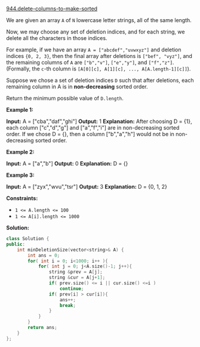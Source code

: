 [944.delete-columns-to-make-sorted](https://leetcode.com/problems/delete-columns-to-make-sorted/)  

We are given an array `A` of `N` lowercase letter strings, all of the same length.

Now, we may choose any set of deletion indices, and for each string, we delete all the characters in those indices.

For example, if we have an array `A = ["abcdef","uvwxyz"]` and deletion indices `{0, 2, 3}`, then the final array after deletions is `["bef", "vyz"]`, and the remaining columns of `A` are `["b","v"]`, `["e","y"]`, and `["f","z"]`.  (Formally, the `c`\-th column is `[A[0][c], A[1][c], ..., A[A.length-1][c]]`).

Suppose we chose a set of deletion indices `D` such that after deletions, each remaining column in A is in **non-decreasing** sorted order.

Return the minimum possible value of `D.length`.

**Example 1:**

**Input:** A = \["cba","daf","ghi"\]
**Output:** 1
**Explanation:** 
After choosing D = {1}, each column \["c","d","g"\] and \["a","f","i"\] are in non-decreasing sorted order.
If we chose D = {}, then a column \["b","a","h"\] would not be in non-decreasing sorted order.

**Example 2:**

**Input:** A = \["a","b"\]
**Output:** 0
**Explanation:** D = {}

**Example 3:**

**Input:** A = \["zyx","wvu","tsr"\]
**Output:** 3
**Explanation:** D = {0, 1, 2}

**Constraints:**

*   `1 <= A.length <= 100`
*   `1 <= A[i].length <= 1000`  



**Solution:**  

```cpp
class Solution {
public:
    int minDeletionSize(vector<string>& A) {
        int ans = 0;
        for( int i = 0; i<1000; i++ ){
            for( int j = 0; j<A.size()-1; j++){
                string &prev = A[j];
                string &cur = A[j+1];
                if( prev.size() <= i || cur.size() <=i )
                    continue;
                if( prev[i] > cur[i]){
                    ans++;
                    break;
                }
            }
        }
        return ans;
    }
};
```
      